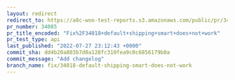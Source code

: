 ```yaml
---
layout: redirect
redirect_to: https://a8c-woo-test-reports.s3.amazonaws.com/public/pr/34085/api/index.html
pr_number: 34085
pr_title_encoded: "Fix%2F34018+default+shipping+smart+does+not+work"
pr_test_type: api
last_published: "2022-07-27 23:12:43 +0000"
commit_sha: dd4b20a803b7d0a128fc310fea9c0c6856179b0a
commit_message: "Add changelog"
branch_name: fix/34018-default-shipping-smart-does-not-work
---
```

